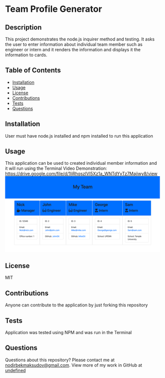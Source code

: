 # Team Profile Generator

## Description
This project demonstrates the node.js inquirer method and testing. It asks the user to enter information about individual team member such as engineer or intern and it renders the information and displays it the information to cards.


## Table of Contents
* [Installation](#installation)
* [Usage](#usage)
* [License](#license)
* [Contributions](#contributions)
* [Tests](#tests)
* [Questions](#questions)

## Installation
User must have node.js installed and npm installed to run this application


## Usage
This application can be used to created individual member information and it will run using the Terminal
Video Demonstration: https://drive.google.com/file/d/1IjRhqszIVI5Xz1a_WNTdYyTz7Majiwy8/view
<img src="./Assets/Screen%20Shot%202020-09-28%20at%2011.43.14%20PM.png">


## License
MIT


## Contributions
Anyone can contribute to the application by just forking this repository


## Tests
Application was tested using NPM and was run in the Terminal


## Questions
Questions about this repository? Please contact me at [nodirbekmaksudov@gmail.com](mailto:nodirbekmaksudov@gmail.com). View more of my work in GitHub at [undefined](https://github.com/undefined) 

